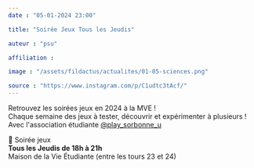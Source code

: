 ```yaml
---
date : "05-01-2024 23:00"

title: "Soirée Jeux Tous les Jeudis"

auteur : "psu"

affiliation : 

image : "/assets/fildactus/actualites/01-05-sciences.png"

source : "https://www.instagram.com/p/C1udtc3tAcf/"
---
```


Retrouvez les soirées jeux en 2024 à la MVE !  
Chaque semaine des jeux à tester, découvrir et expérimenter à plusieurs !  
Avec l'association étudiante [@play_sorbonne_u](https://www.instagram.com/play_sorbonne_u/)

🎲 Soirée jeux  
__Tous les Jeudis de 18h à 21h__  
Maison de la Vie Étudiante (entre les tours 23 et 24)